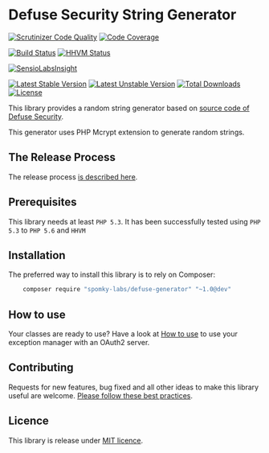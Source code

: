 Defuse Security String Generator
================================

[![Scrutinizer Code Quality](https://scrutinizer-ci.com/g/Spomky-Labs/defuse-generator/badges/quality-score.png?s=2cb72b489df8f3eace458ac2b8d35e74c1052307)](https://scrutinizer-ci.com/g/Spomky-Labs/defuse-generator/?branch=develop)
[![Code Coverage](https://scrutinizer-ci.com/g/Spomky-Labs/defuse-generator/badges/coverage.png?s=0beab39cf2319604939cd5dffab44caa51b4c7a7)](https://scrutinizer-ci.com/g/Spomky-Labs/defuse-generator/?branch=develop)

[![Build Status](https://travis-ci.org/Spomky-Labs/defuse-generator.svg?branch=develop)](https://travis-ci.org/Spomky-Labs/defuse-generator)
[![HHVM Status](http://hhvm.h4cc.de/badge/spomky-labs/defuse-generator.png)](http://hhvm.h4cc.de/package/spomky-labs/defuse-generator)

[![SensioLabsInsight](https://insight.sensiolabs.com/projects/2debcff1-b085-4c05-992a-0b0a639d2527/big.png)](https://insight.sensiolabs.com/projects/2debcff1-b085-4c05-992a-0b0a639d2527)

[![Latest Stable Version](https://poser.pugx.org/spomky-labs/defuse-generator/v/stable.png)](https://packagist.org/packages/spomky-labs/defuse-generator)
[![Latest Unstable Version](https://poser.pugx.org/spomky-labs/defuse-generator/v/unstable.png)](https://packagist.org/packages/spomky-labs/defuse-generator)
[![Total Downloads](https://poser.pugx.org/spomky-labs/defuse-generator/downloads.png)](https://packagist.org/packages/spomky-labs/defuse-generator)
[![License](https://poser.pugx.org/spomky-labs/defuse-generator/license.png)](https://packagist.org/packages/spomky-labs/defuse-generator)


This library provides a random string generator based on [source code of Defuse Security](https://defuse.ca/generating-random-passwords.htm).

This generator uses PHP Mcrypt extension to generate random strings.

## The Release Process ##

The release process [is described here](doc/Release.md).

## Prerequisites ##

This library needs at least `PHP 5.3`.
It has been successfully tested using `PHP 5.3` to `PHP 5.6` and `HHVM`

## Installation ##

The preferred way to install this library is to rely on Composer:

```sh
    composer require "spomky-labs/defuse-generator" "~1.0@dev"
```

## How to use ##

Your classes are ready to use? Have a look at [How to use](doc/Use.md) to use your exception manager with an OAuth2 server.

## Contributing

Requests for new features, bug fixed and all other ideas to make this library useful are welcome. [Please follow these best practices](doc/Contributing.md).

## Licence

This library is release under [MIT licence](LICENSE).
